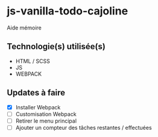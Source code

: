 # js-vanilla-todo-cajoline
Aide mémoire

## Technologie(s) utilisée(s)
- HTML / SCSS
- JS
- WEBPACK

## Updates à faire 
- [x] Installer Webpack
- [ ] Customisation Webpack 
- [ ] Retirer le menu principal 
- [ ] Ajouter un compteur des tâches restantes / effectuées

